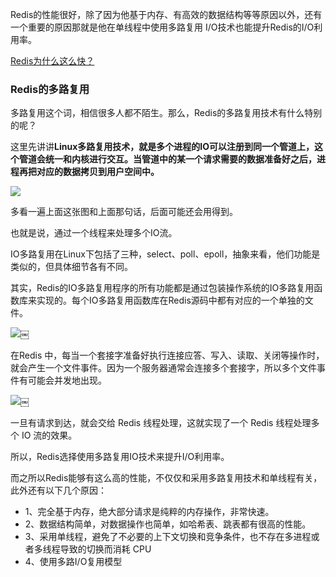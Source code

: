 Redis的性能很好，除了因为他基于内存、有高效的数据结构等等原因以外，还有一个重要的原因那就是他在单线程中使用多路复用 I/O技术也能提升Redis的I/O利用率。



[Redis为什么这么快？](https://www.yuque.com/hollis666/qyhor6/kc7dw3)



### Redis的多路复用


多路复用这个词，相信很多人都不陌生。那么，Redis的多路复用技术有什么特别的呢？



这里先讲讲**Linux多路复用技术，就是多个进程的IO可以注册到同一个管道上，这个管道会统一和内核进行交互。当管道中的某一个请求需要的数据准备好之后，进程再把对应的数据拷贝到用户空间中。**



![](https://cdn.nlark.com/yuque/0/2022/jpeg/5378072/1671869113602-d513bd05-7ec3-4ad9-adbb-e32e3d9f3856.jpeg)



多看一遍上面这张图和上面那句话，后面可能还会用得到。



也就是说，通过一个线程来处理多个IO流。



IO多路复用在Linux下包括了三种，select、poll、epoll，抽象来看，他们功能是类似的，但具体细节各有不同。



其实，Redis的IO多路复用程序的所有功能都是通过包装操作系统的IO多路复用函数库来实现的。每个IO多路复用函数库在Redis源码中都有对应的一个单独的文件。



![](https://cdn.nlark.com/yuque/0/2022/jpeg/5378072/1671869113599-53d7dd5b-2958-4d86-99a1-1b18b8194534.jpeg)￼



在Redis 中，每当一个套接字准备好执行连接应答、写入、读取、关闭等操作时，就会产生一个文件事件。因为一个服务器通常会连接多个套接字，所以多个文件事件有可能会并发地出现。



![](https://cdn.nlark.com/yuque/0/2022/jpeg/5378072/1671869113602-bf07074d-d7e4-48c1-808f-e265e9d17daf.jpeg)￼



一旦有请求到达，就会交给 Redis 线程处理，这就实现了一个 Redis 线程处理多个 IO 流的效果。



所以，Redis选择使用多路复用IO技术来提升I/O利用率。



而之所以Redis能够有这么高的性能，不仅仅和采用多路复用技术和单线程有关，此外还有以下几个原因：



+  1、完全基于内存，绝大部分请求是纯粹的内存操作，非常快速。 
+  2、数据结构简单，对数据操作也简单，如哈希表、跳表都有很高的性能。 
+  3、采用单线程，避免了不必要的上下文切换和竞争条件，也不存在多进程或者多线程导致的切换而消耗 CPU 
+  4、使用多路I/O复用模型 



